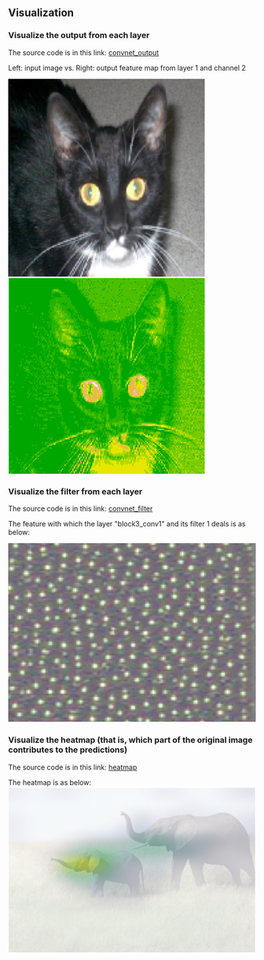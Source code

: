 ## Visualization

### Visualize the output from each layer

The source code is in this link: [convnet_output](./source-code/convnet_output.R)

Left: input image vs. Right: output feature map from layer 1 and channel 2
<p float="left">
  <img src="./pix/input.png" width="400" />
  <img src="./pix/output.png" width="400" /> 
</p>

### Visualize the filter from each layer

The source code is in this link: [convnet_filter](./source-code/convnet_filter.R)

The feature with which the layer "block3_conv1" and its filter 1 deals is as below:
<p float="left">
  <img src="./pix/filter.png" width="600" />
</p>

### Visualize the heatmap (that is, which part of the original image contributes to the predictions)

The source code is in this link: [heatmap](./source-code/heatmap.R)

The heatmap is as below:
![heatmap](./pix/heatmap.png)
